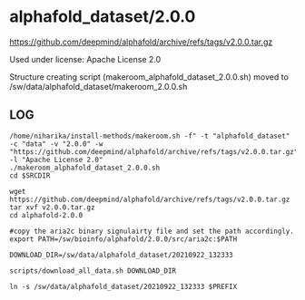 alphafold_dataset/2.0.0
========================

<https://github.com/deepmind/alphafold/archive/refs/tags/v2.0.0.tar.gz>

Used under license:
Apache License 2.0


Structure creating script (makeroom_alphafold_dataset_2.0.0.sh) moved to /sw/data/alphafold_dataset/makeroom_2.0.0.sh

LOG
---

    /home/niharika/install-methods/makeroom.sh -f" -t "alphafold_dataset" -c "data" -v "2.0.0" -w "https://github.com/deepmind/alphafold/archive/refs/tags/v2.0.0.tar.gz" -l "Apache License 2.0"
    ./makeroom_alphafold_dataset_2.0.0.sh
    cd $SRCDIR

    wget https://github.com/deepmind/alphafold/archive/refs/tags/v2.0.0.tar.gz
    tar xvf v2.0.0.tar.gz
    cd alphafold-2.0.0

    #copy the aria2c binary signulairty file and set the path accordingly.
    export PATH=/sw/bioinfo/alphafold/2.0.0/src/aria2c:$PATH

    DOWNLOAD_DIR=/sw/data/alphafold_dataset/20210922_132333
    
    scripts/download_all_data.sh DOWNLOAD_DIR 

    ln -s /sw/data/alphafold_dataset/20210922_132333 $PREFIX
